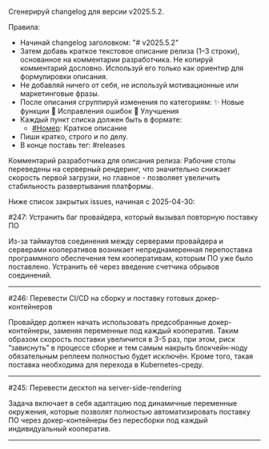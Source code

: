 Сгенерируй changelog для версии v2025.5.2.

Правила:
- Начинай changelog заголовком: "# v2025.5.2"
- Затем добавь краткое текстовое описание релиза (1–3 строки), основанное на комментарии разработчика. Не копируй комментарий дословно. Используй его только как ориентир для формулировки описания.
- Не добавляй ничего от себя, не используй мотивационные или маркетинговые фразы.
- После описания сгруппируй изменения по категориям:
  ✨ Новые функции
  🐛 Исправления ошибок
  🔧 Улучшения
- Каждый пункт списка должен быть в формате:
  - [#Номер](https://github.com/coopenomics/mono/issues/Номер): Краткое описание
- Пиши кратко, строго и по делу.
- В конце поставь тег: #releases

Комментарий разработчика для описания релиза:
Рабочие столы переведены на серверный рендеринг, что значительно снижает скорость первой загрузки, но главное - позволяет увеличить стабильность развертывания платформы.

Ниже список закрытых issues, начиная с 2025-04-30:

#247: Устранить баг провайдера, который вызывал повторную поставку ПО

Из-за таймаутов соединения между серверами провайдера и серверами кооперативов возникает непреднамеренная перепоставка программного обеспечения тем кооперативам, которым ПО уже было поставлено. Устранить её через введение счетчика обрывов соединений. 

---
#246: Перевести CI/CD на сборку и поставку готовых докер-контейнеров

Провайдер должен начать использовать предсобранные докер-контейнеры, заменяя переменные под каждый кооператив. Таким образом скорость поставки увеличится в 3-5 раз, при этом, риск “зависнуть” в процессе сборке и тем самым накрыть блокчейн-ноду обязательным реплеем полностью будет исключён. Кроме того, такая поставка необходима для перехода в Kubernetes-среду. 

---
#245: Перевести десктоп на server-side-rendering

Задача включает в себя адаптацию под динамичные переменные окружения, которые позволят полностью автоматизировать поставку ПО через докер-контейнеры без пересборки под каждый индивидуальный кооператив.

---
